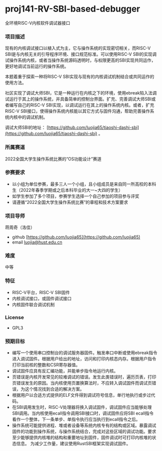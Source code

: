 # proj141-RV-SBI-based-debugger
全环境RISC-V内核软件调试器接口


### 项目描述

现有的内核调试接口以植入式为主，它与操作系统的实现密切相关，而RISC-V SBI是与内核无关的引导程序环境、接口规范标准。可以使用RISC-V SBI的实现调试操作系统内核，或者当操作系统源码透明时，与权限更高的SBI实现共同运作，更好地调试当前运行的操作系统。

本题着重于探索一种将RISC-V SBI实现与现有的内核调试机制结合或共同运作的使用方法。

社区实现了调试大师SBI，它是一种运行在内核之下的环境，使用ebreak陷入法调试运行于其上的操作系统，并具备简单的控制台界面。扩充、完善调试大师SBI或者编写自己的RISC-V SBI实现，以调试运行在其上的操作系统内核。或者，扩充RISC-V SBI接口，使得操作系统内核能以其它方式与固件沟通，帮助完善操作系统内核中的调试机制。

调试大师SBI的地址： [https://github.com/luojia65/tiaoshi-dashi-sbi](https://github.com/luojia65/tiaoshi-dashi-sbi) 。

### 所属赛道

2022全国大学生操作系统比赛的“OS功能设计”赛道

### 参赛要求

* 以小组为单位参赛，最多三人一个小组，且小组成员是来自同一所高校的本科生（2022年春季学期或之后本科毕业的大一~大四的学生）
* 如学生参加了多个项目，参赛学生选择一个自己参加的项目参与评奖
* 请遵循“2022全国大学生操作系统比赛”的章程和技术方案要求

### 项目导师

蒋周奇（洛佳）

* github [https://github.com/luojia65](https://github.com/luojia65)
* email [luojia@hust.edu.cn](mailto:luojia@hust.edu.cn)

### 难度

中等

### 特征

* RISC-V平台，RISC-V SBI固件
* 内核调试接口，或固件调试接口
* 内核固件联合调试机制

### License

* GPL3

### 预期目标

* 编写一个使用串口控制台的调试服务器固件。触发串口中断或使用ebreak指令进入调试固件。根据用户给出的地址，访问和打印内核态内存。根据用户指令打印当前核的整数和CSR寄存器值。
* 调试固件应具有反汇编功能，并能单步指令地运行内核。
* 页错误是内核开发常见的较难调试的错误。发生此类错误时，遍历页表，打印页错误发生的原因。当内核使用页置换算法时，不应转入调试固件而调试页错误，为这个情况找到合适的解决方案。
* 根据用户以合适方式提供的ELF文件得到调试符号信息，单行地执行或步过代码。
* 在SBI调用发生时，RISC-V处理器将换入调试固件，调试固件应当能够处理SBI调用。当内核使用ecall指令调用SBI接口时，调试固件应将SBI ecall指令看作一个整体，下一条单步、单指令执行应当执行到ecall指令之后。
* 操作系统可能提供进程、堆或者设备等系统内核专有的结构或区域。暴露调试固件的功能到操作系统，与操作系统结合，完成对这些区域的调试功能。要求至少能够提供内核堆的结构和重要地址到固件，固件调试时可打印内核堆的状态信息。
  为减少工作量，建议使用RustSBI框架实现调试固件。

